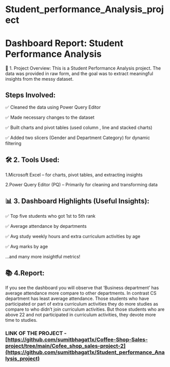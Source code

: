# Student_performance_Analysis_project

# Dashboard Report: Student Performance Analysis

🚀 1. Project Overview:
This is a Student Performance Analysis project. The data was provided in raw form, and the goal was to extract meaningful insights from the messy dataset.

## Steps Involved:

✅ Cleaned the data using Power Query Editor

✅ Made necessary changes to the dataset

✅ Built charts and pivot tables (used column , line and stacked charts)

✅ Added two slicers (Gender and Department Category) for dynamic filtering

## 🛠 2. Tools Used:
1.Microsoft Excel – for charts, pivot tables, and extracting insights

2.Power Query Editor (PQ) – Primarily for cleaning and transforming data

## 📊 3. Dashboard Highlights (Useful Insights):
✅ Top five students who got 1st to 5th rank

✅ Average attendance by departments

✅ Avg study weekly hours and extra curriculum activities by age

✅ Avg marks by age

...and many more insightful metrics!

## 📚 4.Report:
If you see the dashboard you will observe that ‘Business department’ has average attendance more compare to other departments. 
In contrast CS department has least average attendance.
Those students who have participated or part of extra curriculum activities they do more studies as compare to who didn’t join curriculum activities. But those students who are above 22 and not participated in curriculum activities, they devote more time to studies. 
### LINK OF THE PROJECT - [https://github.com/sumitbhagat1x/Coffee-Shop-Sales-project/tree/main/Cofee_shop_sales-project-2](https://github.com/sumitbhagat1x/Student_performance_Analysis_project)
